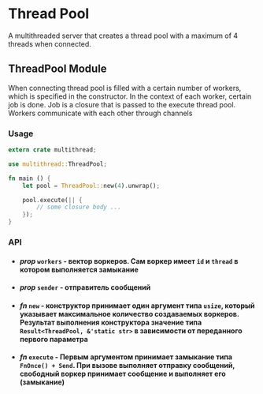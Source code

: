 # Thread Pool

A multithreaded server that creates a thread pool with a maximum of 4 threads when connected.

## ThreadPool Module

When connecting thread pool is filled with a certain number of workers, which is specified in the constructor. In the context of each worker, certain job is done. Job is a closure that is passed to the execute thread pool. Workers communicate with each other through channels

### Usage

```rust
extern crate multithread;

use multithread::ThreadPool;

fn main () {
    let pool = ThreadPool::new(4).unwrap();

    pool.execute(|| {
        // some closure body ...
    });
}


```

### API

- #### _prop_ `workers` - вектор воркеров. Сам воркер имеет `id` и `thread` в котором выполняется замыкание
- #### _prop_ `sender` - отправитель сообщений

* #### _fn_ `new` - конструктор принимает один аргумент типа `usize`, который указывает максимальное количество создаваемых воркеров. Результат выполнения конструктора значение типа `Result<ThreadPool, &'static str>` в зависимости от переданного первого параметра

* #### _fn_ `execute` - Первым аргументом принимает замыкание типа `FnOnce() + Send`. При вызове выполняет отправку сообщений, свободный воркер принимает сообщение и выполняет его (замыкание)
